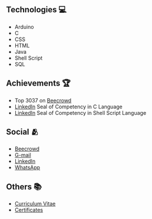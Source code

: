 ## Technologies :computer:

* Arduino
* C
* CSS
* HTML
* Java
* Shell Script
* SQL

## Achievements :trophy:
* Top 3037 on <a href="https://www.beecrowd.com.br/judge/pt/profile/853225">Beecrowd</a>
* <a href="https://www.linkedin.com/in/gabriel-cavalcante-225076242/">LinkedIn</a> Seal of Competency in C Language
* <a href="https://www.linkedin.com/in/gabriel-cavalcante-225076242/">LinkedIn</a> Seal of Competency in Shell Script Language

## Social :people_hugging:
* <a href="https://www.beecrowd.com.br/judge/pt/profile/853225">Beecrowd</a>
* <a href="mailto:gabriel.lcifba@gmail.com">G-mail</a>
* <a href="https://www.linkedin.com/in/gabriel-cavalcante-225076242">LinkedIn</a>
* <a href="http://wa.me/5574981343313">WhatsApp</a>

## Others :books:
* <a href="https://zolppy.github.io/zolppy">Curriculum Vitae</a>
* <a href="https://drive.google.com/drive/folders/1d0CI4v6SahD471GgcGoZ1BvCuf5F-Am-?usp=drive_link">Certificates</a>
